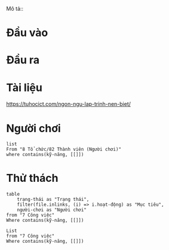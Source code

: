 Mô tả::
# Đầu vào
# Đầu ra
# Tài liệu
https://tuhocict.com/ngon-ngu-lap-trinh-nen-biet/
# Người chơi
```dataview
list
From "8 Tổ chức/82 Thành viên (Người chơi)" 
where contains(kỹ-năng, [[]])
```

# Thử thách
```dataview
table 
	trạng-thái as "Trạng thái", 
	filter(file.inlinks, (i) => i.hoạt-động) as "Mục tiêu",
	người-chơi as "Người chơi"
from "7 Công việc"
Where contains(kỹ-năng, [[]])
```
```dataview 
List
from "7 Công việc"
Where contains(kỹ-năng, [[]])
```

